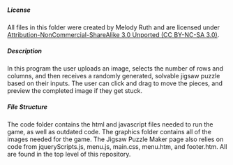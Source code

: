 ##### License
All files in this folder were created by Melody Ruth and are licensed under [Attribution-NonCommercial-ShareAlike 3.0 Unported (CC BY-NC-SA 3.0)](https://creativecommons.org/licenses/by-nc-sa/3.0/).

##### Description
In this program the user uploads an image, selects the number of rows and columns, and then receives a randomly generated, solvable jigsaw puzzle based on their inputs. The user can click and drag to move the pieces, and preview the completed image if they get stuck.

##### File Structure
The code folder contains the html and javascript files needed to run the game, as well as outdated code.
The graphics folder contains all of the images needed for the game.
The Jigsaw Puzzle Maker page also relies on code from jqueryScripts.js, menu.js, main.css, menu.htm, and footer.htm. All are found in the top level of this repository.